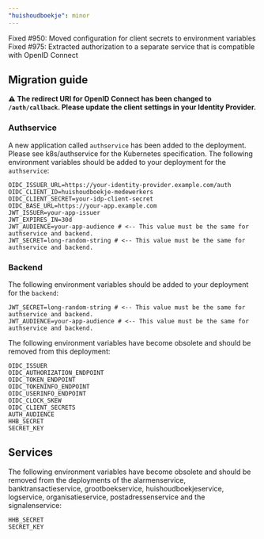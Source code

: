 ```yaml
---
"huishoudboekje": minor
---
```


Fixed #950: Moved configuration for client secrets to environment variables
Fixed #975: Extracted authorization to a separate service that is compatible with OpenID Connect

## Migration guide

**⚠️ The redirect URI for OpenID Connect has been changed to `/auth/callback`. Please update the client settings in your Identity Provider.** 

### Authservice

A new application called `authservice` has been added to the deployment. Please see k8s/authservice for the Kubernetes specification.
The following environment variables should be added to your deployment for the `authservice`:

```shell
OIDC_ISSUER_URL=https://your-identity-provider.example.com/auth
OIDC_CLIENT_ID=huishoudboekje-medewerkers
OIDC_CLIENT_SECRET=your-idp-client-secret
OIDC_BASE_URL=https://your-app.example.com
JWT_ISSUER=your-app-issuer
JWT_EXPIRES_IN=30d
JWT_AUDIENCE=your-app-audience # <-- This value must be the same for authservice and backend.
JWT_SECRET=long-random-string # <-- This value must be the same for authservice and backend.
```

### Backend

The following environment variables should be added to your deployment for the `backend`:

```shell
JWT_SECRET=long-random-string # <-- This value must be the same for authservice and backend.
JWT_AUDIENCE=your-app-audience # <-- This value must be the same for authservice and backend.
```

The following environment variables have become obsolete and should be removed from this deployment:

```shell
OIDC_ISSUER
OIDC_AUTHORIZATION_ENDPOINT
OIDC_TOKEN_ENDPOINT
OIDC_TOKENINFO_ENDPOINT
OIDC_USERINFO_ENDPOINT
OIDC_CLOCK_SKEW
OIDC_CLIENT_SECRETS
AUTH_AUDIENCE
HHB_SECRET
SECRET_KEY
```

## Services

The following environment variables have become obsolete and should be removed from the deployments of the alarmenservice, banktransactieservice, 
grootboekservice, huishoudboekjeservice, logservice, organisatieservice, postadressenservice and the signalenservice:

```shell
HHB_SECRET
SECRET_KEY
```
